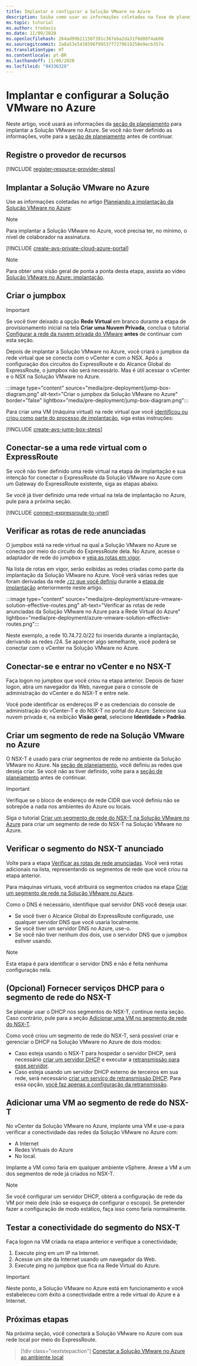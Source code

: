 ```yaml
---
title: Implantar e configurar a Solução VMware no Azure
description: Saiba como usar as informações coletadas na fase de planejamento para implantar a nuvem privada da Solução VMware no Azure.
ms.topic: tutorial
ms.author: tredavis
ms.date: 11/09/2020
ms.openlocfilehash: 264ad99b21150f391c367eba2da31f0d08f4ab08
ms.sourcegitcommit: 2a8a53e5438596f99537f7279619258e9ecb357a
ms.translationtype: HT
ms.contentlocale: pt-BR
ms.lasthandoff: 11/06/2020
ms.locfileid: "94336328"
---
```

# <a name="deploy-and-configure-azure-vmware-solution"></a>Implantar e configurar a Solução VMware no Azure

Neste artigo, você usará as informações da [seção de planejamento](production-ready-deployment-steps.md) para implantar a Solução VMware no Azure. Se você não tiver definido as informações, volte para a [seção de planejamento](production-ready-deployment-steps.md) antes de continuar.

## <a name="register-the-resource-provider"></a>Registre o provedor de recursos

[!INCLUDE [register-resource-provider-steps](includes/register-resource-provider-steps.md)]


## <a name="deploy-azure-vmware-solution"></a>Implantar a Solução VMware no Azure

Use as informações coletadas no artigo [Planejando a implantação da Solução VMware no Azure](production-ready-deployment-steps.md):

>[!NOTE]
>Para implantar a Solução VMware no Azure, você precisa ter, no mínimo, o nível de colaborador na assinatura.

[!INCLUDE [create-avs-private-cloud-azure-portal](includes/create-private-cloud-azure-portal-steps.md)]

>[!NOTE]
>Para obter uma visão geral de ponta a ponta desta etapa, assista ao vídeo [Solução VMware no Azure: implantação](https://www.youtube.com/embed/1JLB3L2WDWI). 

## <a name="create-the-jump-box"></a>Criar o jumpbox

>[!IMPORTANT]
>Se você tiver deixado a opção **Rede Virtual** em branco durante a etapa de provisionamento inicial na tela **Criar uma Nuvem Privada**, conclua o tutorial [Configurar a rede da nuvem privada do VMware](tutorial-configure-networking.md) **antes** de continuar com esta seção.  

Depois de implantar a Solução VMware no Azure, você criará o jumpbox da rede virtual que se conecta com o vCenter e com o NSX. Após a configuração dos circuitos do ExpressRoute e do Alcance Global do ExpressRoute, o jumpbox não será necessário.  Mas é útil acessar o vCenter e o NSX na Solução VMware no Azure.  

:::image type="content" source="media/pre-deployment/jump-box-diagram.png" alt-text="Criar o jumpbox da Solução VMware no Azure" border="false" lightbox="media/pre-deployment/jump-box-diagram.png":::

Para criar uma VM (máquina virtual) na rede virtual que você [identificou ou criou como parte do processo de implantação](production-ready-deployment-steps.md#azure-virtual-network-to-attach-azure-vmware-solution), siga estas instruções: 

[!INCLUDE [create-avs-jump-box-steps](includes/create-jump-box-steps.md)]

## <a name="connect-to-a-virtual-network-with-expressroute"></a>Conectar-se a uma rede virtual com o ExpressRoute

Se você não tiver definido uma rede virtual na etapa de implantação e sua intenção for conectar o ExpressRoute da Solução VMware no Azure com um Gateway do ExpressRoute existente, siga as etapas abaixo.

Se você já tiver definido uma rede virtual na tela de implantação no Azure, pule para a próxima seção.

[!INCLUDE [connect-expressroute-to-vnet](includes/connect-expressroute-vnet.md)]

## <a name="verify-network-routes-advertised"></a>Verificar as rotas de rede anunciadas

O jumpbox está na rede virtual na qual a Solução VMware no Azure se conecta por meio do circuito do ExpressRoute dela.  No Azure, acesse o adaptador de rede do jumpbox e [veja as rotas em vigor](../virtual-network/manage-route-table.md#view-effective-routes).

Na lista de rotas em vigor, serão exibidas as redes criadas como parte da implantação da Solução VMware no Azure. Você verá várias redes que foram derivadas da rede [`/22` que você definiu](production-ready-deployment-steps.md#ip-address-segment) durante a [etapa de implantação](#deploy-azure-vmware-solution) anteriormente neste artigo.

:::image type="content" source="media/pre-deployment/azure-vmware-solution-effective-routes.png" alt-text="Verificar as rotas de rede anunciadas da Solução VMware no Azure para a Rede Virtual do Azure" lightbox="media/pre-deployment/azure-vmware-solution-effective-routes.png":::

Neste exemplo, a rede 10.74.72.0/22 foi inserida durante a implantação, derivando as redes /24.  Se aparecer algo semelhante, você poderá se conectar com o vCenter na Solução VMware no Azure.

## <a name="connect-and-sign-in-to-vcenter-and-nsx-t"></a>Conectar-se e entrar no vCenter e no NSX-T

Faça logon no jumpbox que você criou na etapa anterior. Depois de fazer logon, abra um navegador da Web, navegue para o console de administração do vCenter e do NSX-T e entre nele.  

Você pode identificar os endereços IP e as credenciais do console de administração do vCenter-T e do NSX-T no portal do Azure.  Selecione sua nuvem privada e, na exibição **Visão geral**, selecione **Identidade > Padrão**. 

## <a name="create-a-network-segment-on-azure-vmware-solution"></a>Criar um segmento de rede na Solução VMware no Azure

O NSX-T é usado para criar segmentos de rede no ambiente da Solução VMware no Azure.  Na [seção de planejamento](production-ready-deployment-steps.md), você definiu as redes que deseja criar.  Se você não as tiver definido, volte para a [seção de planejamento](production-ready-deployment-steps.md) antes de continuar.

>[!IMPORTANT]
>Verifique se o bloco de endereço de rede CIDR que você definiu não se sobrepõe a nada nos ambientes do Azure ou locais.  

Siga o tutorial [Criar um segmento de rede do NSX-T na Solução VMware no Azure](tutorial-nsx-t-network-segment.md) para criar um segmento de rede do NSX-T na Solução VMware no Azure.

## <a name="verify-advertised-nsx-t-segment"></a>Verificar o segmento do NSX-T anunciado

Volte para a etapa [Verificar as rotas de rede anunciadas](#verify-network-routes-advertised). Você verá rotas adicionais na lista, representando os segmentos de rede que você criou na etapa anterior.  

Para máquinas virtuais, você atribuirá os segmentos criados na etapa [Criar um segmento de rede na Solução VMware no Azure](#create-a-network-segment-on-azure-vmware-solution).  

Como o DNS é necessário, identifique qual servidor DNS você deseja usar.  

- Se você tiver o Alcance Global do ExpressRoute configurado, use qualquer servidor DNS que você usaria localmente.  
- Se você tiver um servidor DNS no Azure, use-o.  
- Se você não tiver nenhum dos dois, use o servidor DNS que o jumpbox estiver usando.

>[!NOTE]
>Esta etapa é para identificar o servidor DNS e não é feita nenhuma configuração nela.

## <a name="optional-provide-dhcp-services-to-nsx-t-network-segment"></a>(Opcional) Fornecer serviços DHCP para o segmento de rede do NSX-T

Se planejar usar o DHCP nos segmentos do NSX-T, continue nesta seção. Caso contrário, pule para a seção [Adicionar uma VM no segmento de rede do NSX-T](#add-a-vm-on-the-nsx-t-network-segment).  

Como você criou um segmento de rede do NSX-T, será possível criar e gerenciar o DHCP na Solução VMware no Azure de dois modos:

* Caso esteja usando o NSX-T para hospedar o servidor DHCP, será necessário [criar um servidor DHCP](manage-dhcp.md#create-a-dhcp-server) e executar a [retransmissão para esse servidor](manage-dhcp.md#create-dhcp-relay-service). 
* Caso esteja usando um servidor DHCP externo de terceiros em sua rede, será necessário [criar um serviço de retransmissão DHCP](manage-dhcp.md#create-dhcp-relay-service).  Para essa opção, [você faz apenas a configuração da retransmissão](manage-dhcp.md#create-dhcp-relay-service).


## <a name="add-a-vm-on-the-nsx-t-network-segment"></a>Adicionar uma VM ao segmento de rede do NSX-T

No vCenter da Solução VMware no Azure, implante uma VM e use-a para verificar a conectividade das redes da Solução VMware no Azure com:

- A Internet
- Redes Virtuais do Azure
- No local.  

Implante a VM como faria em qualquer ambiente vSphere.  Anexe a VM a um dos segmentos de rede já criados no NSX-T.  

>[!NOTE]
>Se você configurar um servidor DHCP, obterá a configuração de rede da VM por meio dele (não se esqueça de configurar o escopo).  Se pretender fazer a configuração de modo estático, faça isso como faria normalmente.

## <a name="test-the-nsx-t-segment-connectivity"></a>Testar a conectividade do segmento do NSX-T

Faça logon na VM criada na etapa anterior e verifique a conectividade;

1. Execute ping em um IP na Internet.
2. Acesse um site da Internet usando um navegador da Web.
3. Execute ping no jumpbox que fica na Rede Virtual do Azure.

>[!IMPORTANT]
>Neste ponto, a Solução VMware no Azure está em funcionamento e você estabeleceu com êxito a conectividade entre a rede virtual do Azure e a Internet.

## <a name="next-steps"></a>Próximas etapas

Na próxima seção, você conectará a Solução VMware no Azure com sua rede local por meio do ExpressRoute.
> [!div class="nextstepaction"]
> [Conectar a Solução VMware no Azure ao ambiente local](azure-vmware-solution-on-premises.md)

